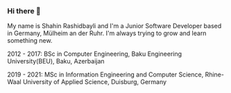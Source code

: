 ### Hi there 👋

My name is Shahin Rashidbayli and I'm a Junior Software Developer based in Germany, Mülheim an der Ruhr. I'm always trying to grow and learn something new. 


2012 - 2017: BSc in Computer Engineering, Baku Engineering University(BEU), Baku, Azerbaijan

2019 - 2021: MSc in Information Engineering and Computer Science, Rhine-Waal University of Applied Science, Duisburg, Germany 

